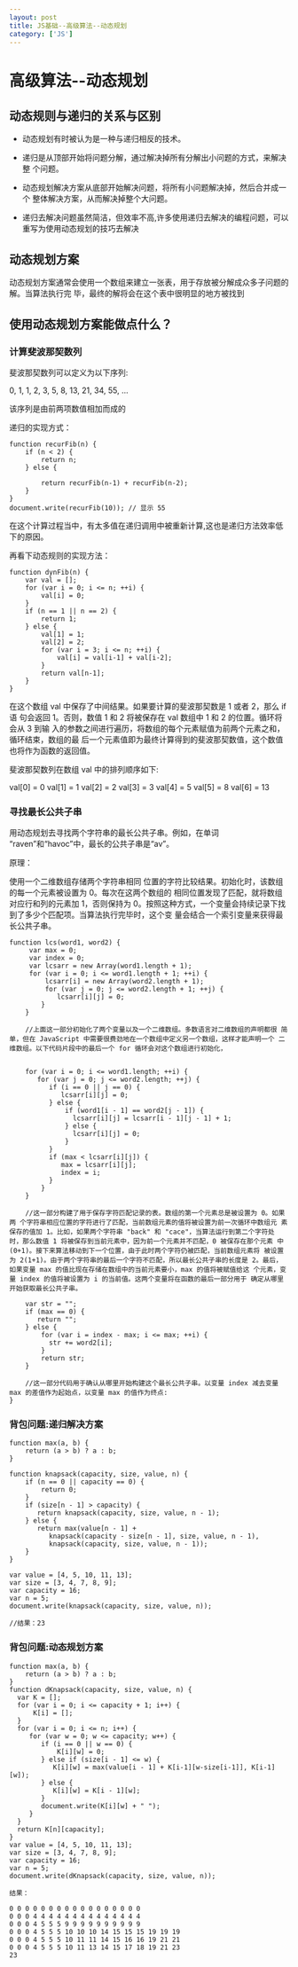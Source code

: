 ```yaml
---
layout: post
title: JS基础--高级算法--动态规划 
category: ['JS'] 
---
```



# 高级算法--动态规划 

## 动态规则与递归的关系与区别

* 动态规划有时被认为是一种与递归相反的技术。

* 递归是从顶部开始将问题分解，通过解决掉所有分解出小问题的方式，来解决整 个问题。

* 动态规划解决方案从底部开始解决问题，将所有小问题解决掉，然后合并成一个 整体解决方案，从而解决掉整个大问题。

* 递归去解决问题虽然简洁，但效率不高,许多使用递归去解决的编程问题，可以重写为使用动态规划的技巧去解决 


## 动态规划方案

动态规划方案通常会使用一个数组来建立一张表，用于存放被分解成众多子问题的解。当算法执行完 毕，最终的解将会在这个表中很明显的地方被找到


## 使用动态规划方案能做点什么？ 

### 计算斐波那契数列

斐波那契数列可以定义为以下序列:

0, 1, 1, 2, 3, 5, 8, 13, 21, 34, 55, ...

该序列是由前两项数值相加而成的


递归的实现方式：

```
function recurFib(n) {
    if (n < 2) {
        return n; 
    } else {
        
        return recurFib(n-1) + recurFib(n-2);
    } 
}
document.write(recurFib(10)); // 显示 55
```

在这个计算过程当中，有太多值在递归调用中被重新计算,这也是递归方法效率低下的原因。


再看下动态规则的实现方法：

```
function dynFib(n) {
    var val = [];
    for (var i = 0; i <= n; ++i) {
        val[i] = 0; 
    }
    if (n == 1 || n == 2) {
        return 1;
    } else {
        val[1] = 1;
        val[2] = 2;
        for (var i = 3; i <= n; ++i) {
            val[i] = val[i-1] + val[i-2];
        }
        return val[n-1];
    }
}
```

在这个数组 val 中保存了中间结果。如果要计算的斐波那契数是 1 或者 2，那么 if 语 句会返回 1。否则，数值 1 和 2 将被保存在 val 数组中 1 和 2 的位置。循环将会从 3 到输 入的参数之间进行遍历，将数组的每个元素赋值为前两个元素之和，循环结束，数组的最 后一个元素值即为最终计算得到的斐波那契数值，这个数值也将作为函数的返回值。

斐波那契数列在数组 val 中的排列顺序如下:

val[0] = 0 val[1] = 1 val[2] = 2 val[3] = 3 val[4] = 5 val[5] = 8 val[6] = 13


### 寻找最长公共子串

用动态规划去寻找两个字符串的最长公共子串。例如，在单词 “raven”和“havoc”中，最长的公共子串是“av”。

原理：

使用一个二维数组存储两个字符串相同 位置的字符比较结果。初始化时，该数组的每一个元素被设置为 0。每次在这两个数组的 相同位置发现了匹配，就将数组对应行和列的元素加 1，否则保持为 0。按照这种方式，一个变量会持续记录下找到了多少个匹配项。当算法执行完毕时，这个变 量会结合一个索引变量来获得最长公共子串。

```
function lcs(word1, word2) {
     var max = 0;
     var index = 0;
     var lcsarr = new Array(word1.length + 1);
     for (var i = 0; i <= word1.length + 1; ++i) {
         lcsarr[i] = new Array(word2.length + 1);
         for (var j = 0; j <= word2.length + 1; ++j) {
            lcsarr[i][j] = 0;
        }
    }

    //上面这一部分初始化了两个变量以及一个二维数组。多数语言对二维数组的声明都很 简单，但在 JavaScript 中需要很费劲地在一个数组中定义另一个数组，这样才能声明一个 二维数组。以下代码片段中的最后一个 for 循环会对这个数组进行初始化，


    for (var i = 0; i <= word1.length; ++i) {
       for (var j = 0; j <= word2.length; ++j) {
          if (i == 0 || j == 0) {
             lcsarr[i][j] = 0;
          } else {
              if (word1[i - 1] == word2[j - 1]) {
                lcsarr[i][j] = lcsarr[i - 1][j - 1] + 1;
              } else {
                lcsarr[i][j] = 0;
              } 
          }
          if (max < lcsarr[i][j]) {
             max = lcsarr[i][j];
             index = i;
          } 
        }
    }

    //这一部分构建了用于保存字符匹配记录的表。数组的第一个元素总是被设置为 0。如果两 个字符串相应位置的字符进行了匹配，当前数组元素的值将被设置为前一次循环中数组元 素保存的值加 1。比如，如果两个字符串 "back" 和 "cace"，当算法运行到第二个字符处 时，那么数值 1 将被保存到当前元素中，因为前一个元素并不匹配，0 被保存在那个元素 中(0+1)。接下来算法移动到下一个位置，由于此时两个字符仍被匹配，当前数组元素将 被设置为 2(1+1)。由于两个字符串的最后一个字符不匹配，所以最长公共子串的长度是 2。最后，如果变量 max 的值比现在存储在数组中的当前元素要小，max 的值将被赋值给这 个元素，变量 index 的值将被设置为 i 的当前值。这两个变量将在函数的最后一部分用于 确定从哪里开始获取最长公共子串。

    var str = "";
    if (max == 0) {
       return "";
    } else {
        for (var i = index - max; i <= max; ++i) {
          str += word2[i];
        }
        return str; 
    }

    //这一部分代码用于确认从哪里开始构建这个最长公共子串。以变量 index 减去变量 max 的差值作为起始点，以变量 max 的值作为终点:
}

```


### 背包问题:递归解决方案

```
function max(a, b) {
    return (a > b) ? a : b;
}

function knapsack(capacity, size, value, n) {
    if (n == 0 || capacity == 0) {
        return 0; 
    }
    if (size[n - 1] > capacity) {
       return knapsack(capacity, size, value, n - 1);
    } else {
       return max(value[n - 1] +
          knapsack(capacity - size[n - 1], size, value, n - 1),
          knapsack(capacity, size, value, n - 1));
    } 
}

var value = [4, 5, 10, 11, 13];
var size = [3, 4, 7, 8, 9];
var capacity = 16;
var n = 5;
document.write(knapsack(capacity, size, value, n));

//结果：23
```

### 背包问题:动态规划方案

```
function max(a, b) {
    return (a > b) ? a : b;
}
function dKnapsack(capacity, size, value, n) {
  var K = [];
  for (var i = 0; i <= capacity + 1; i++) {
      K[i] = [];
  }
  for (var i = 0; i <= n; i++) {
     for (var w = 0; w <= capacity; w++) {
        if (i == 0 || w == 0) {
            K[i][w] = 0; 
        } else if (size[i - 1] <= w) {
           K[i][w] = max(value[i - 1] + K[i-1][w-size[i-1]], K[i-1][w]);
        } else {
           K[i][w] = K[i - 1][w];
        }
        document.write(K[i][w] + " ");
     }
  }
  return K[n][capacity];
}
var value = [4, 5, 10, 11, 13];
var size = [3, 4, 7, 8, 9];
var capacity = 16;
var n = 5;
document.write(dKnapsack(capacity, size, value, n));

结果：

0 0 0 0 0 0 0 0 0 0 0 0 0 0 0 0 0
0 0 0 4 4 4 4 4 4 4 4 4 4 4 4 4 4 
0 0 0 4 5 5 5 9 9 9 9 9 9 9 9 9 9
0 0 0 4 5 5 5 10 10 10 14 15 15 15 19 19 19 
0 0 0 4 5 5 5 10 11 11 14 15 16 16 19 21 21 
0 0 0 4 5 5 5 10 11 13 14 15 17 18 19 21 23 
23
```
